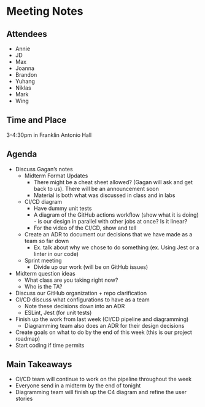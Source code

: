 # Meeting Notes
## Attendees
- Annie
- JD
- Max
- Joanna
- Brandon
- Yuhang
- Niklas
- Mark
- Wing

## Time and Place
3-4:30pm in Franklin Antonio Hall

## Agenda
- Discuss Gagan’s notes
  - Midterm Format Updates
    - There might be a cheat sheet allowed? (Gagan will ask and get back to us). There will be an announcement soon
    - Material is both what was discussed in class and in labs
  - CI/CD diagram
    - Have dummy unit tests
    - A diagram of the GitHub actions workflow (show what it is doing) - is our design in parallel with other jobs at once? Is it linear?
    - For the video of the CI/CD, show and tell
  - Create an ADR to document our decisions that we have made as a team so far down
    - Ex. talk about why we chose to do something (ex. Using Jest or a linter in our code)
  - Sprint meeting 
    - Divide up our work (will be on GitHub issues)
- Midterm question ideas
  - What class are you taking right now?
  - Who is the TA? 
- Discuss our GitHub organization + repo clarification 
- CI/CD discuss what configurations to have as a team
  - Note these decisions down into an ADR
  - ESLint, Jest (for unit tests)
- Finish up the work from last week (CI/CD pipeline and diagramming)
  - Diagramming team also does an ADR for their design decisions
- Create goals on what to do by the end of this week (this is our project roadmap)
- Start coding if time permits


## Main Takeaways
- CI/CD team will continue to work on the pipeline throughout the week
- Everyone send in a midterm by the end of tonight
- Diagramming team will finish up the C4 diagram and refine the user stories

